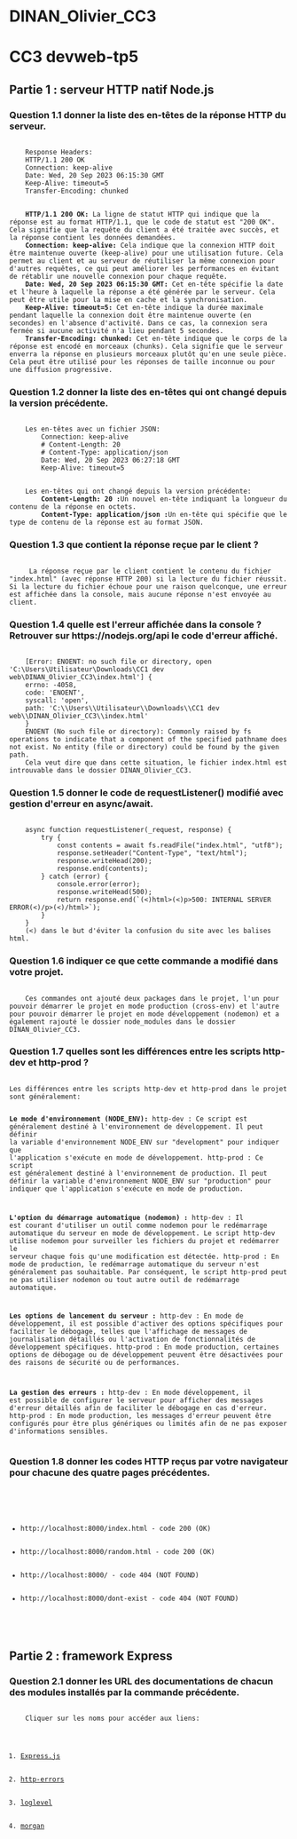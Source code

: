 # DINAN_Olivier_CC3

<h1>CC3 devweb-tp5</h1>

<h2>Partie 1 : serveur HTTP natif Node.js</h2>

<h3>Question 1.1 donner la liste des en-têtes de la réponse HTTP du serveur.</h3>
<pre><code>
    Response Headers:
    HTTP/1.1 200 OK
    Connection: keep-alive
    Date: Wed, 20 Sep 2023 06:15:30 GMT
    Keep-Alive: timeout=5
    Transfer-Encoding: chunked
</code></pre>

<pre><code>
    <B>HTTP/1.1 200 OK:</B> La ligne de statut HTTP qui indique que la réponse est au format HTTP/1.1, que le code de statut est "200 OK". Cela signifie que la requête du client a été traitée avec succès, et la réponse contient les données demandées.
    <B>Connection: keep-alive:</B> Cela indique que la connexion HTTP doit être maintenue ouverte (keep-alive) pour une utilisation future. Cela permet au client et au serveur de réutiliser la même connexion pour d'autres requêtes, ce qui peut améliorer les performances en évitant de rétablir une nouvelle connexion pour chaque requête.
    <B>Date: Wed, 20 Sep 2023 06:15:30 GMT:</B> Cet en-tête spécifie la date et l'heure à laquelle la réponse a été générée par le serveur. Cela peut être utile pour la mise en cache et la synchronisation.
    <B>Keep-Alive: timeout=5:</B> Cet en-tête indique la durée maximale pendant laquelle la connexion doit être maintenue ouverte (en secondes) en l'absence d'activité. Dans ce cas, la connexion sera fermée si aucune activité n'a lieu pendant 5 secondes.
    <B>Transfer-Encoding: chunked:</B> Cet en-tête indique que le corps de la réponse est encodé en morceaux (chunks). Cela signifie que le serveur enverra la réponse en plusieurs morceaux plutôt qu'en une seule pièce. Cela peut être utilisé pour les réponses de taille inconnue ou pour une diffusion progressive.
</code></pre>

<h3>Question 1.2 donner la liste des en-têtes qui ont changé depuis la version précédente.</h3>
<pre><code>
    Les en-têtes avec un fichier JSON:
        Connection: keep-alive
        # Content-Length: 20
        # Content-Type: application/json
        Date: Wed, 20 Sep 2023 06:27:18 GMT
        Keep-Alive: timeout=5
</code></pre>

<pre><code>
    Les en-têtes qui ont changé depuis la version précédente:
        <B>Content-Length: 20 :</B>Un nouvel en-tête indiquant la longueur du contenu de la réponse en octets.
        <B>Content-Type: application/json :</B>Un en-tête qui spécifie que le type de contenu de la réponse est au format JSON.
</code></pre>

<h3>Question 1.3 que contient la réponse reçue par le client ?</h3>
<pre><code>
     La réponse reçue par le client contient le contenu du fichier "index.html" (avec réponse HTTP 200) si la lecture du fichier réussit. Si la lecture du fichier échoue pour une raison quelconque, une erreur est affichée dans la console, mais aucune réponse n'est envoyée au client.
</code></pre>

<h3>Question 1.4 quelle est l'erreur affichée dans la console ? Retrouver sur https://nodejs.org/api le code d'erreur affiché.</h3>
<pre><code>
    [Error: ENOENT: no such file or directory, open 'C:\Users\Utilisateur\Downloads\CC1 dev web\DINAN_Olivier_CC3\index.html'] {
    errno: -4058,
    code: 'ENOENT',
    syscall: 'open',
    path: 'C:\\Users\\Utilisateur\\Downloads\\CC1 dev web\\DINAN_Olivier_CC3\\index.html'
    }
    ENOENT (No such file or directory): Commonly raised by fs operations to indicate that a component of the specified pathname does not exist. No entity (file or directory) could be found by the given path.
    Cela veut dire que dans cette situation, le fichier index.html est introuvable dans le dossier DINAN_Olivier_CC3.
</code></pre>

<h3>Question 1.5 donner le code de requestListener() modifié avec gestion d'erreur en async/await.</h3>
<pre><code>
    async function requestListener(_request, response) {
        try {
            const contents = await fs.readFile("index.html", "utf8");
            response.setHeader("Content-Type", "text/html");
            response.writeHead(200);
            response.end(contents);
        } catch (error) {
            console.error(error);
            response.writeHead(500);
            return response.end(`(<)html>(<)p>500: INTERNAL SERVER ERROR(<)/p>(<)/html>`);
        }
    }
    (<) dans le but d'éviter la confusion du site avec les balises html.
</code></pre>

<h3>Question 1.6 indiquer ce que cette commande a modifié dans votre projet.</h3>
<pre><code>
    Ces commandes ont ajouté deux packages dans le projet, l'un pour pouvoir démarrer le projet en mode production (cross-env) et l'autre pour pouvoir démarrer le projet en mode développement (nodemon) et a également rajouté le dossier node_modules dans le dossier DINAN_Olivier_CC3.
</code></pre>

<h3>Question 1.7 quelles sont les différences entre les scripts http-dev et http-prod ?</h3>
<pre><code>
Les différences entre les scripts http-dev et http-prod dans le projet sont généralement:

<B>Le mode d'environnement (NODE_ENV):</B>
    http-dev : Ce script est généralement destiné à l'environnement de développement. Il peut définir la variable d'environnement NODE_ENV sur "development" pour indiquer que l'application s'exécute en mode de développement.
    http-prod : Ce script est généralement destiné à l'environnement de production. Il peut définir la variable d'environnement NODE_ENV sur "production" pour indiquer que l'application s'exécute en mode de production. 

<B>L'option du démarrage automatique (nodemon) :</B>
    http-dev : Il est courant d'utiliser un outil comme nodemon pour le redémarrage automatique du serveur en mode de développement. Le script http-dev utilise nodemon pour surveiller les fichiers du projet et redémarrer le serveur chaque fois qu'une modification est détectée.
    http-prod : En mode de production, le redémarrage automatique du serveur n'est généralement pas souhaitable. Par conséquent, le script http-prod peut ne pas utiliser nodemon ou tout autre outil de redémarrage automatique.

<B>Les options de lancement du serveur :</B>
    http-dev : En mode de développement, il est possible d'activer des options spécifiques pour faciliter le débogage, telles que l'affichage de messages de journalisation détaillés ou l'activation de fonctionnalités de développement spécifiques.
    http-prod : En mode production, certaines options de débogage ou de développement peuvent être désactivées pour des raisons de sécurité ou de performances.

<B>La gestion des erreurs :</B>
    http-dev : En mode développement, il est possible de configurer le serveur pour afficher des messages d'erreur détaillés afin de faciliter le débogage en cas d'erreur.
    http-prod : En mode production, les messages d'erreur peuvent être configurés pour être plus génériques ou limités afin de ne pas exposer d'informations sensibles.
</code></pre>

<h3>Question 1.8 donner les codes HTTP reçus par votre navigateur pour chacune des quatre pages précédentes.</h3>
<pre><code>
    <ul>
        <li>http://localhost:8000/index.html - code 200 (OK)</li>
        <li>http://localhost:8000/random.html - code 200 (OK)</li>
        <li>http://localhost:8000/ - code 404 (NOT FOUND)</li>
        <li>http://localhost:8000/dont-exist - code 404 (NOT FOUND)</li>
    </ul>
</code></pre>

<h2>Partie 2 : framework Express</h2>

<h3>Question 2.1 donner les URL des documentations de chacun des modules installés par la commande précédente.</h3>
<pre><code>
    Cliquer sur les noms pour accéder aux liens:
    <ol>
        <li><a href="https://expressjs.com/en/5x/api.html">Express.js</a></li>
        <li><a href="https://www.npmjs.com/package/http-errors">http-errors</a></li>
        <li><a href="https://www.npmjs.com/package/loglevel">loglevel</a></li>
        <li><a href="https://www.npmjs.com/package/morgan">morgan</a></li>
     </ol>
</code></pre>
